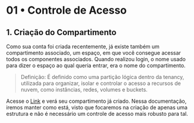 # 01 • Controle de Acesso

## 1. Criação do Compartimento
Como sua conta foi criada recentemente, já existe também um compartimento associado, um espaço, em que você consegue acessar todos os componentes associados. Quando realizou login, o nome usado para dizer o espaço ao qual queria entrar, era o nome do compartimento.

> Definição: É definido como uma partição lógica dentro da tenancy, utilizada para organizar, isolar e controlar o acesso a recursos de nuvem, como instâncias, redes, volumes e buckets.

Acesse o [Link](https://cloud.oracle.com/identity/compartments) e verá seu compartimento já criado. Nessa documentação, iremos manter como está, visto que focaremos na criação de apenas uma estrutura e não é necessário um controle de acesso mais robusto para tal.






